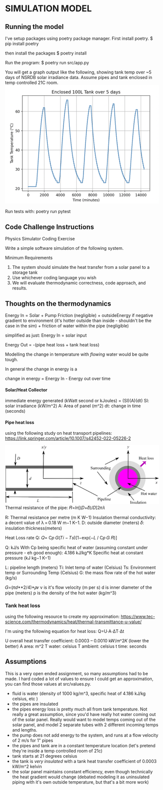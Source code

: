 # SIMULATION MODEL

## Running the model

I've setup packages using poetry package manager. First install poetry.
$ pip install poetry

then install the packages
$ poetry install

Run the program:
$ poetry run src/app.py

You will get a graph output like the following, showing tank temp over ~5 days of
NSRDB solar irradiance data. Assume pipes and tank enclosed in temp controlled 21C room.
![tank temp graph](tank_temp_graph.png)

Run tests with:
poetry run pytest

## Code Challenge Instructions

Physics Simulator Coding Exercise

Write a simple software simulation of the following system.

Minimum Requirements

1. The system should simulate the heat transfer from a solar panel to a storage tank
2. Use whichever coding language you wish
3. We will evaluate thermodynamic correctness, code approach, and results.

## Thoughts on the thermodynamics

Energy In = Solar + Pump Friction (negligible) + outsideEnergy if negative gradient to environment (it's hotter outside than inside - shouldn't be the case in the sim) + friction of water within the pipe (negligible)

simplified as just: Energy In = solar input

Energy Out = -(pipe heat loss + tank heat loss)

Modelling the change in temperature with _flowing_ water would be quite tough.

In general the change in energy is a

change in energy = Energy In - Energy out over time

#### Solar/Heat Collector

immediate energy generated (kWatt second or kJoules) = (SI)(A)(dt)
SI: solar irradiance (kW/m^2)
A: Area of panel (m^2)
dt: change in time (seconds)

#### Pipe heat loss

using the following study on heat transport pipelines:
https://link.springer.com/article/10.1007/s42452-022-05226-2

![pipe heat loss image](pipe-heat-loss.png)
Thermal resistance of the pipe:
𝑅=𝑙𝑛[(𝐷+𝛿)/𝐷]2𝜋𝜆

R: Thermal resistance per metre (m K W−1)
Insulation thermal conductivity: a decent value of λ = 0.18 W m−1 K−1.
D: outside diameter (meters)
𝛿: insulation thickness(meters)

Heat Loss rate Q:
𝑄= C𝑝 𝐺(𝑇𝑖 − 𝑇𝑠)[1−exp(−𝐿 / C𝑝 𝐺 𝑅)]

Q: kJ/s
With Cp being specific heat of water (assuming constant under pressure - eh good enough): 4.186 kJ/kg\*K
Specific heat at constant pressure (kJ kg−1 K−1)

L: pipeline length (meters)
Ti: Inlet temp of water (Celsius)
Ts: Environment temp or Surrounding Temp (Celsius)
G: the mass flow rate of the hot water (kg/s)

𝐺=(𝜋𝑑\**2/4)*𝜌𝑣
v is it's flow velocity (m per s)
d is inner diameter of the pipe (meters)
p is the density of the hot water (kg/m^3)

### Tank heat loss

using the following resource to create my approximation:
https://www.tec-science.com/thermodynamics/heat/thermal-transmittance-u-value/

I'm using the following equation for heat loss:
Q=U⋅A⋅ΔT⋅Δt

U overall heat transfer coefficient: 0.0003 – 0.0010 k𝑊/𝑚^2𝐾 (lower the better)
A area: m^2
T water: celsius
T ambient: celsius
t time: seconds

## Assumptions

This is a very open ended assignment, so many assumptions had to be made. I hard coded a lot of values to ensure I could get an approximation, you can find those values at src/values.py.

- fluid is water (density of 1000 kg/m^3, specific heat of 4.186 kJ/kg celsius, etc )
- the pipes are insulated
- the pipes energy loss is pretty much all from tank temperature. Not really a great assumption, since you'd have really hot water coming out of the solar panel. Really would want to model temps coming out of the solar panel, and model 2 separate tubes with 2 different incoming temps and lengths.
- the pump does not add energy to the system, and runs at a flow velocity of 2 m/s for 1" pipes
- the pipes and tank are in a constant temperature location (let's pretend they're inside a temp controlled room of 21c)
- tank starts at 21 degrees celsius
- the tank is _very insulated_ with a tank heat transfer coefficient of 0.0003 kW/m^2 kelvin
- the solar panel maintains constant efficiency, even though technically the heat gradient would change (debated modeling it as uninsulated piping with it's own outside temperature, but that's a bit more work)

